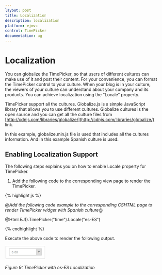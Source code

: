 ```yaml
---
layout: post
title: Localization
description: localization
platform: ejmvc
control: TimePicker
documentation: ug
---
```


# Localization

You can globalize the TimePicker, so that users of different cultures can make use of it and post their content. For your convenience, you can format the TimePicker control to your culture. When your blog is in your culture, the viewers of your culture can understand about your company and its products. You can achieve localization using the “Locale” property. 

TimePicker support all the cultures. Globalize.js is a simple JavaScript library that allows you to use different cultures. Globalize cultures is the open source and you can get all the culture files from [http://cdnjs.com/libraries/globalize/](http://cdnjs.com/libraries/globalize/) link. 

In this example, globalize.min.js file is used that includes all the cultures information. And in this example Spanish culture is used.

## Enabling Localization Support

The following steps explains you on how to enable Locale property for TimePicker.

1. Add the following code to the corresponding view page to render the TimePicker.



{% highlight js %}

@*Add the following code example to the corresponding CSHTML page to render TimePicker widget with Spanish culture*@

@Html.EJ().TimePicker("time").Locale("es-ES")

{% endhighlight %}

Execute the above code to render the following output.

![](Localization_images/Localization_img1.png)


_Figure 9: TimePicker with es-ES Localization_

